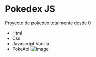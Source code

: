 # Pokedex JS

Proyecto de pokedex totalmente desde 0
- Html
- Css
- Javascript Vanilla
- PokeApi
![image](https://user-images.githubusercontent.com/115717042/229328279-f4cda4de-bd87-4aad-aa24-5ac0cf078e2c.png)
